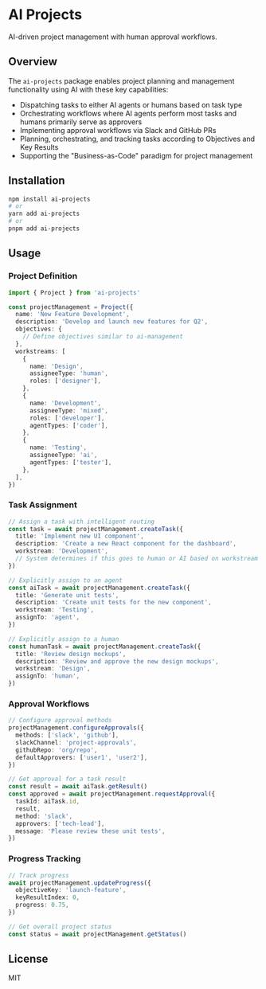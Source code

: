 # AI Projects

AI-driven project management with human approval workflows.

## Overview

The `ai-projects` package enables project planning and management functionality using AI with these key capabilities:

- Dispatching tasks to either AI agents or humans based on task type
- Orchestrating workflows where AI agents perform most tasks and humans primarily serve as approvers
- Implementing approval workflows via Slack and GitHub PRs
- Planning, orchestrating, and tracking tasks according to Objectives and Key Results
- Supporting the "Business-as-Code" paradigm for project management

## Installation

```bash
npm install ai-projects
# or
yarn add ai-projects
# or
pnpm add ai-projects
```

## Usage

### Project Definition

```typescript
import { Project } from 'ai-projects'

const projectManagement = Project({
  name: 'New Feature Development',
  description: 'Develop and launch new features for Q2',
  objectives: {
    // Define objectives similar to ai-management
  },
  workstreams: [
    {
      name: 'Design',
      assigneeType: 'human',
      roles: ['designer'],
    },
    {
      name: 'Development',
      assigneeType: 'mixed',
      roles: ['developer'],
      agentTypes: ['coder'],
    },
    {
      name: 'Testing',
      assigneeType: 'ai',
      agentTypes: ['tester'],
    },
  ],
})
```

### Task Assignment

```typescript
// Assign a task with intelligent routing
const task = await projectManagement.createTask({
  title: 'Implement new UI component',
  description: 'Create a new React component for the dashboard',
  workstream: 'Development',
  // System determines if this goes to human or AI based on workstream config
})

// Explicitly assign to an agent
const aiTask = await projectManagement.createTask({
  title: 'Generate unit tests',
  description: 'Create unit tests for the new component',
  workstream: 'Testing',
  assignTo: 'agent',
})

// Explicitly assign to a human
const humanTask = await projectManagement.createTask({
  title: 'Review design mockups',
  description: 'Review and approve the new design mockups',
  workstream: 'Design',
  assignTo: 'human',
})
```

### Approval Workflows

```typescript
// Configure approval methods
projectManagement.configureApprovals({
  methods: ['slack', 'github'],
  slackChannel: 'project-approvals',
  githubRepo: 'org/repo',
  defaultApprovers: ['user1', 'user2'],
})

// Get approval for a task result
const result = await aiTask.getResult()
const approved = await projectManagement.requestApproval({
  taskId: aiTask.id,
  result,
  method: 'slack',
  approvers: ['tech-lead'],
  message: 'Please review these unit tests',
})
```

### Progress Tracking

```typescript
// Track progress
await projectManagement.updateProgress({
  objectiveKey: 'launch-feature',
  keyResultIndex: 0,
  progress: 0.75,
})

// Get overall project status
const status = await projectManagement.getStatus()
```

## License

MIT
